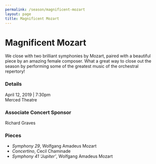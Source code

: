 ```yaml
---
permalink: /season/magnificent-mozart
layout: page
title: Magnificent Mozart
---
```


# Magnificent Mozart

We close with two brilliant symphonies by Mozart, paired with a beautiful piece by an amazing female composer. What a great way to close out the season by performing some of the greatest music of the orchestral repertory!

### Details
April 12, 2019 | 7:30pm<br />
Merced Theatre

### Associate Concert Sponsor
Richard Graves

### Pieces
- *Symphony 29*, Wolfgang Amadeus Mozart
- *Concertino*, Cecil Chaminade
- *Symphony 41 ‘Jupiter’*, Wolfgang Amadeus Mozart